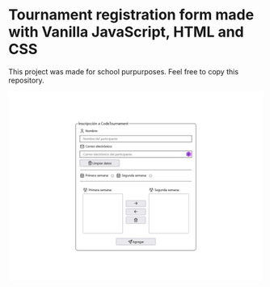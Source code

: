 # Tournament registration form made with Vanilla JavaScript, HTML and CSS

This project was made for school purpurposes. Feel free to copy this repository.

![Tournament Registration Form preview image](IMG/form-preview.png)
